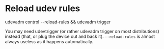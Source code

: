 # Reload udev rules

  udevadm control --reload-rules && udevadm trigger

You may need udevtrigger (or rather udevadm trigger on most distributions)
instead (that, or plug the device out and back it). `--reload-rules` is
almost always useless as it happens automatically.
